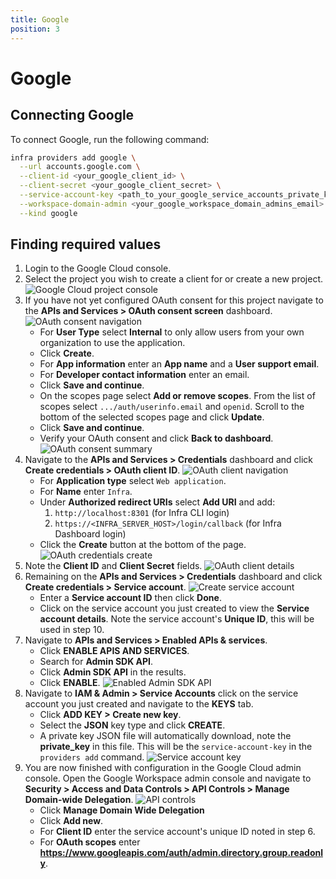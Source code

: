 ```yaml
---
title: Google
position: 3
---
```


# Google

## Connecting Google

To connect Google, run the following command:

```bash
infra providers add google \
  --url accounts.google.com \
  --client-id <your_google_client_id> \
  --client-secret <your_google_client_secret> \
  --service-account-key <path_to_your_google_service_accounts_private_key_file> \
  --workspace-domain-admin <your_google_workspace_domain_admins_email> \
  --kind google
```

## Finding required values

1. Login to the Google Cloud console.
2. Select the project you wish to create a client for or create a new project.
   ![Google Cloud project console](../../images/google-setup/connect-users-google-1.png)
3. If you have not yet configured OAuth consent for this project navigate to the **APIs and Services > OAuth consent screen** dashboard.
   ![OAuth consent navigation](../../images/google-setup/connect-users-google-2.png)
   - For **User Type** select **Internal** to only allow users from your own organization to use the application.
   - Click **Create**.
   - For **App information** enter an **App name** and a **User support email**.
   - For **Developer contact information** enter an email.
   - Click **Save and continue**.
   - On the scopes page select **Add or remove scopes**. From the list of scopes select `.../auth/userinfo.email` and `openid`. Scroll to the bottom of the selected scopes page and click **Update**.
   - Click **Save and continue**.
   - Verify your OAuth consent and click **Back to dashboard**.
     ![OAuth consent summary](../../images/google-setup/connect-users-google-3.png)
4. Navigate to the **APIs and Services > Credentials** dashboard and click **Create credentials > OAuth client ID**.
   ![OAuth client navigation](../../images/google-setup/connect-users-google-4.png)
   - For **Application type** select `Web application`.
   - For **Name** enter `Infra`.
   - Under **Authorized redirect URIs** select **Add URI** and add:
     1. `http://localhost:8301` (for Infra CLI login)
     2. `https://<INFRA_SERVER_HOST>/login/callback` (for Infra Dashboard login)
   - Click the **Create** button at the bottom of the page.
     ![OAuth credentials create](../../images/google-setup/connect-users-google-5.png)
5. Note the **Client ID** and **Client Secret** fields.
   ![OAuth client details](../../images/google-setup/connect-users-google-6.png)
6. Remaining on the **APIs and Services > Credentials** dashboard and click **Create credentials > Service account**.
   ![Create service account](../../images/google-setup/connect-users-google-7.png)
   - Enter a **Service account ID** then click **Done**.
   - Click on the service account you just created to view the **Service account details**. Note the service account's **Unique ID**, this will be used in step 10.
7. Navigate to **APIs and Services > Enabled APIs & services**.
   - Click **ENABLE APIS AND SERVICES**.
   - Search for **Admin SDK API**.
   - Click **Admin SDK API** in the results.
   - Click **ENABLE**. ![Enabled Admin SDK API](../../images/google-setup/connect-users-google-8.png)
8. Navigate to **IAM & Admin > Service Accounts** click on the service account you just created and navigate to the **KEYS** tab.
   - Click **ADD KEY > Create new key**.
   - Select the **JSON** key type and click **CREATE**.
   - A private key JSON file will automatically download, note the **private_key** in this file. This will be the `service-account-key` in the `providers add` command.
     ![Service account key](../../images/google-setup/connect-users-google-9.png)
9. You are now finished with configuration in the Google Cloud admin console. Open the Google Workspace admin console and navigate to **Security > Access and Data Controls > API Controls > Manage Domain-wide Delegation**.
   ![API controls](../../images/google-setup/connect-users-google-10.png)
   - Click **Manage Domain Wide Delegation**
   - Click **Add new**.
   - For **Client ID** enter the service account's unique ID noted in step 6.
   - For **OAuth scopes** enter **<https://www.googleapis.com/auth/admin.directory.group.readonly>**.
